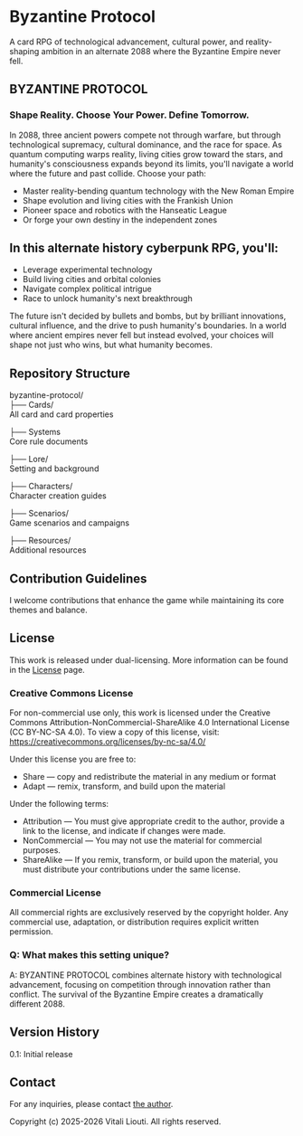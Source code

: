 # Byzantine Protocol
A card RPG of technological advancement, cultural power, and reality-shaping ambition in an alternate 2088 where the Byzantine Empire never fell.

## BYZANTINE PROTOCOL
### Shape Reality. Choose Your Power. Define Tomorrow.

In 2088, three ancient powers compete not through warfare, but through technological supremacy, cultural dominance, and the race for space. As quantum computing warps reality, living cities grow toward the stars, and humanity's consciousness expands beyond its limits, you'll navigate a world where the future and past collide.
Choose your path:

- Master reality-bending quantum technology with the New Roman Empire
- Shape evolution and living cities with the Frankish Union
- Pioneer space and robotics with the Hanseatic League
- Or forge your own destiny in the independent zones

## In this alternate history cyberpunk RPG, you'll:

- Leverage experimental technology
- Build living cities and orbital colonies
- Navigate complex political intrigue
- Race to unlock humanity's next breakthrough

The future isn't decided by bullets and bombs, but by brilliant innovations, cultural influence, and the drive to push humanity's boundaries. In a world where ancient empires never fell but instead evolved, your choices will shape not just who wins, but what humanity becomes.

## Repository Structure
byzantine-protocol/  
├── Cards/  
All card and card properties

├── Systems  
Core rule documents

├── Lore/  
Setting and background

├── Characters/  
Character creation guides

├── Scenarios/  
Game scenarios and campaigns

├── Resources/  
Additional resources

## Contribution Guidelines
I welcome contributions that enhance the game while maintaining its core themes and balance.

## License
This work is released under dual-licensing. More information can be found in the [License](license.md) page.

### Creative Commons License
For non-commercial use only, this work is licensed under the Creative Commons Attribution-NonCommercial-ShareAlike 4.0 International License (CC BY-NC-SA 4.0). To view a copy of this license, visit: https://creativecommons.org/licenses/by-nc-sa/4.0/

Under this license you are free to:

* Share — copy and redistribute the material in any medium or format
* Adapt — remix, transform, and build upon the material

Under the following terms:

* Attribution — You must give appropriate credit to the author, provide a link to the license, and indicate if changes were made.
* NonCommercial — You may not use the material for commercial purposes.
* ShareAlike — If you remix, transform, or build upon the material, you must distribute your contributions under the same license.

### Commercial License
All commercial rights are exclusively reserved by the copyright holder. Any commercial use, adaptation, or distribution requires explicit written permission.

### Q: What makes this setting unique?
A: BYZANTINE PROTOCOL combines alternate history with technological advancement, focusing on competition through innovation rather than conflict. The survival of the Byzantine Empire creates a dramatically different 2088.

## Version History
0.1: Initial release

## Contact
For any inquiries, please contact [the author](vitali@byzantineprotocol.com).

Copyright (c) 2025-2026 Vitali Liouti. All rights reserved.
